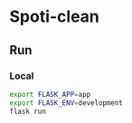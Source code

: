 # Spoti-clean

## Run

### Local

```sh
export FLASK_APP=app
export FLASK_ENV=development
flask run
```
